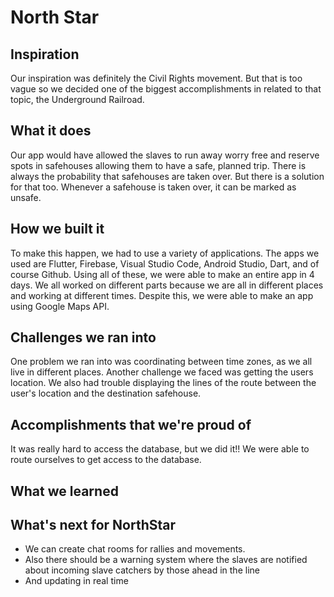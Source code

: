 # North Star

## Inspiration
Our inspiration was definitely the Civil Rights movement. But that is too vague so we decided one of the biggest accomplishments in related to that topic, the Underground Railroad.

## What it does
Our app would have allowed the slaves to run away worry free and reserve spots in safehouses allowing them to have a safe, planned trip. There is always the probability that safehouses are taken over. But there is a solution for that too. Whenever a safehouse is taken over, it can be marked as unsafe.

## How we built it
To make this happen, we had to use a variety of applications. The apps we used are Flutter, Firebase, Visual Studio Code, Android Studio, Dart, and of course Github. Using all of these, we were able to make an entire app in 4 days. We all worked on different parts because we are all in different places and working at different times. Despite this, we were able to make an app using Google Maps API.

## Challenges we ran into
One problem we ran into was coordinating between time zones, as we all live in different places. Another challenge we faced was getting the users location. We also had trouble displaying the lines of the route between the user's location and the destination safehouse.

## Accomplishments that we're proud of
It was really hard to access the database, but we did it!! We were able to route ourselves to get access to the database.

## What we learned



## What's next for NorthStar

- We can create chat rooms for rallies and movements.
- Also there should be a warning system where the slaves are notified about incoming slave catchers by those ahead in the line
- And updating in real time